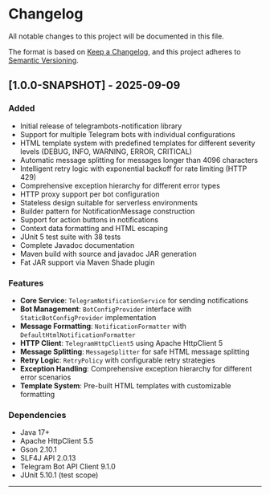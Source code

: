 # Changelog

All notable changes to this project will be documented in this file.

The format is based on [Keep a Changelog](https://keepachangelog.com/en/1.0.0/),
and this project adheres to [Semantic Versioning](https://semver.org/spec/v2.0.0.html).

## [1.0.0-SNAPSHOT] - 2025-09-09

### Added

- Initial release of telegrambots-notification library
- Support for multiple Telegram bots with individual configurations
- HTML template system with predefined templates for different severity levels (DEBUG, INFO, WARNING, ERROR, CRITICAL)
- Automatic message splitting for messages longer than 4096 characters
- Intelligent retry logic with exponential backoff for rate limiting (HTTP 429)
- Comprehensive exception hierarchy for different error types
- HTTP proxy support per bot configuration
- Stateless design suitable for serverless environments
- Builder pattern for NotificationMessage construction
- Support for action buttons in notifications
- Context data formatting and HTML escaping
- JUnit 5 test suite with 38 tests
- Complete Javadoc documentation
- Maven build with source and javadoc JAR generation
- Fat JAR support via Maven Shade plugin

### Features

- **Core Service**: `TelegramNotificationService` for sending notifications
- **Bot Management**: `BotConfigProvider` interface with `StaticBotConfigProvider` implementation
- **Message Formatting**: `NotificationFormatter` with `DefaultHtmlNotificationFormatter`
- **HTTP Client**: `TelegramHttpClient5` using Apache HttpClient 5
- **Message Splitting**: `MessageSplitter` for safe HTML message splitting
- **Retry Logic**: `RetryPolicy` with configurable retry strategies
- **Exception Handling**: Comprehensive exception hierarchy for different error scenarios
- **Template System**: Pre-built HTML templates with customizable formatting

### Dependencies

- Java 17+
- Apache HttpClient 5.5
- Gson 2.10.1
- SLF4J API 2.0.13
- Telegram Bot API Client 9.1.0
- JUnit 5.10.1 (test scope)

---
